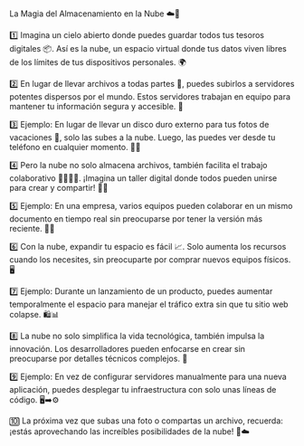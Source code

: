La Magia del Almacenamiento en la Nube ☁️🔐

1️⃣ Imagina un cielo abierto donde puedes guardar todos tus tesoros digitales 📦. Así es la nube, un espacio virtual donde tus datos viven libres de los límites de tus dispositivos personales. 🌍

2️⃣ En lugar de llevar archivos a todas partes 📁, puedes subirlos a servidores potentes dispersos por el mundo. Estos servidores trabajan en equipo para mantener tu información segura y accesible. 🔑

3️⃣ Ejemplo: En lugar de llevar un disco duro externo para tus fotos de vacaciones 📸, solo las subes a la nube. Luego, las puedes ver desde tu teléfono en cualquier momento. 📱🌐

4️⃣ Pero la nube no solo almacena archivos, también facilita el trabajo colaborativo 👩‍💻👨‍💻. ¡Imagina un taller digital donde todos pueden unirse para crear y compartir! 💼✨

5️⃣ Ejemplo: En una empresa, varios equipos pueden colaborar en un mismo documento en tiempo real sin preocuparse por tener la versión más reciente. 📝🤝

6️⃣ Con la nube, expandir tu espacio es fácil 📈. Solo aumenta los recursos cuando los necesites, sin preocuparte por comprar nuevos equipos físicos. 🖥️

7️⃣ Ejemplo: Durante un lanzamiento de un producto, puedes aumentar temporalmente el espacio para manejar el tráfico extra sin que tu sitio web colapse. 🛍️📊

8️⃣ La nube no solo simplifica la vida tecnológica, también impulsa la innovación. Los desarrolladores pueden enfocarse en crear sin preocuparse por detalles técnicos complejos. 🚀

9️⃣ Ejemplo: En vez de configurar servidores manualmente para una nueva aplicación, puedes desplegar tu infraestructura con solo unas líneas de código. 🖥️➡️⚙️

🔟 La próxima vez que subas una foto o compartas un archivo, recuerda: ¡estás aprovechando las increíbles posibilidades de la nube! 🚀☁️
